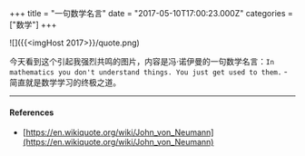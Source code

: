 +++
title = "一句数学名言"
date = "2017-05-10T17:00:23.000Z"
categories = ["数学"]
+++

![]({{<imgHost 2017>}}/quote.png)

今天看到这个引起我强烈共鸣的图片，内容是冯·诺伊曼的一句数学名言：`In mathematics you don't understand things. You just get used to them.` - 简直就是数学学习的终极之道。

---

#### References
- [https://en.wikiquote.org/wiki/John_von_Neumann](https://en.wikiquote.org/wiki/John_von_Neumann)
